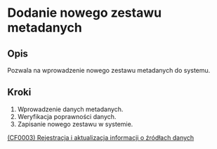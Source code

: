 # Dodanie nowego zestawu metadanych

## Opis
Pozwala na wprowadzenie nowego zestawu metadanych do systemu.

## Kroki
1. Wprowadzenie danych metadanych.
2. Weryfikacja poprawności danych.
3. Zapisanie nowego zestawu w systemie.

[(CF0003) Rejestracja i aktualizacja informacji o źródłach danych](../../../3.wizja.systemu/3.3.cechy.funkcjonalne/CF0003.md)